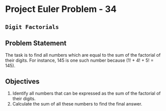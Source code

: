 # Project Euler Problem - 34
## `Digit Factorials`

## Problem Statement

The task is to find all numbers which are equal to the sum of the factorial of their digits. For instance, 145 is one such number because \(1! + 4! + 5! = 145\).

## Objectives

1. Identify all numbers that can be expressed as the sum of the factorial of their digits.
2. Calculate the sum of all these numbers to find the final answer.
